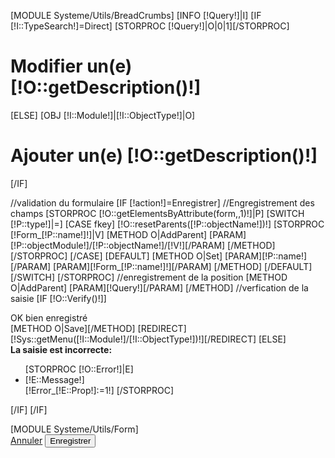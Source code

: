 [MODULE Systeme/Utils/BreadCrumbs]
[INFO [!Query!]|I]
[IF [!I::TypeSearch!]=Direct]
    [STORPROC [!Query!]|O|0|1][/STORPROC]
    <h1>Modifier un(e) [!O::getDescription()!]</h1>
[ELSE]
    [OBJ [!I::Module!]|[!I::ObjectType!]|O]
    <h1>Ajouter un(e) [!O::getDescription()!]</h1>
[/IF]

//validation du formulaire
[IF [!action!]=Enregistrer]
    //Engregistrement des champs
    [STORPROC [!O::getElementsByAttribute(form,,1)!]|P]
        [SWITCH [!P::type!]|=]
            [CASE fkey]
                [!O::resetParents([!P::objectName!])!]
                [STORPROC [!Form_[!P::name!]!]|V]
                    [METHOD O|AddParent]
                        [PARAM][!P::objectModule!]/[!P::objectName!]/[!V!][/PARAM]
                    [/METHOD]
                [/STORPROC]
            [/CASE]
            [DEFAULT]
                [METHOD O|Set]
                    [PARAM][!P::name!][/PARAM]
                    [PARAM][!Form_[!P::name!]!][/PARAM]
                [/METHOD]
            [/DEFAULT]
        [/SWITCH]
    [/STORPROC]
    //enregistrement de la position
    [METHOD O|AddParent]
        [PARAM][!Query!][/PARAM]
    [/METHOD]
    //verfication de la saisie
    [IF [!O::Verify()!]]
        <div class="alert alert-success">OK bien enregistré</div>
        [METHOD O|Save][/METHOD]
        [REDIRECT][!Sys::getMenu([!I::Module!]/[!I::ObjectType!])!][/REDIRECT]
    [ELSE]
        <div class="alert alert-danger">
            <b>La saisie est incorrecte:</b>
            <ul>
                [STORPROC [!O::Error!]|E]
                <li>[!E::Message!]</li>
                [!Error_[!E::Prop!]:=1!]
                [/STORPROC]
            </ul>
        </div>
    [/IF]
[/IF]



<form method="post" id="form-form" class="standard">
    [MODULE Systeme/Utils/Form]
    <div class="btn-group" role="group">
        <a  class="btn btn-danger" data-dismiss="modal" id="form-annuler" href="/[!Sys::getMenu([!I::Module!]/[!I::ObjectType!])!]">Annuler</a>
        <input type="submit" class="btn btn-success" data-form="" id="form-save" value="Enregistrer" name="action"/>
    </div>
</form>
